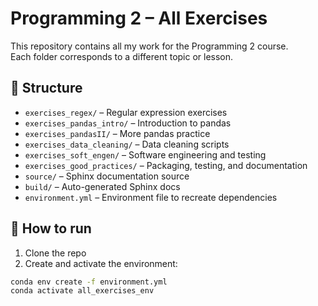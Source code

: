 # Programming 2 – All Exercises

This repository contains all my work for the Programming 2 course.  
Each folder corresponds to a different topic or lesson.

## 📁 Structure

- `exercises_regex/` – Regular expression exercises
- `exercises_pandas_intro/` – Introduction to pandas
- `exercises_pandasII/` – More pandas practice
- `exercises_data_cleaning/` – Data cleaning scripts
- `exercises_soft_engen/` – Software engineering and testing
- `exercises_good_practices/` – Packaging, testing, and documentation
- `source/` – Sphinx documentation source
- `build/` – Auto-generated Sphinx docs
- `environment.yml` – Environment file to recreate dependencies

## 🔧 How to run

1. Clone the repo
2. Create and activate the environment:

```bash
conda env create -f environment.yml
conda activate all_exercises_env
